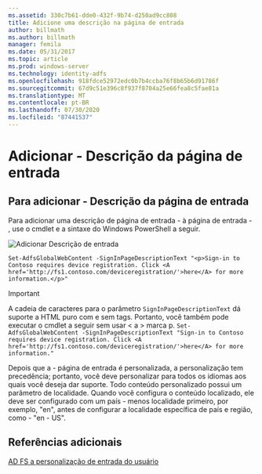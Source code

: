 ```yaml
---
ms.assetid: 330c7b61-dde0-432f-9b74-d250ad9cc808
title: Adicione uma descrição na página de entrada
author: billmath
ms.author: billmath
manager: femila
ms.date: 05/31/2017
ms.topic: article
ms.prod: windows-server
ms.technology: identity-adfs
ms.openlocfilehash: 918fdce52972edc0b7b4ccba76f8b65b6d91786f
ms.sourcegitcommit: 67d9c51e396c8f937f8704a25e66fea8c5fae81a
ms.translationtype: MT
ms.contentlocale: pt-BR
ms.lasthandoff: 07/30/2020
ms.locfileid: "87441537"
---
```

# <a name="add-sign-in-page-description"></a>Adicionar \- Descrição da página de entrada


## <a name="to-add-sign-in-page-description"></a>Para adicionar \- Descrição da página de entrada  
Para adicionar uma descrição de página de entrada \- à página de entrada \- , use o cmdlet e a sintaxe do Windows PowerShell a seguir.  

![Adicionar Descrição de entrada](media/AD-FS-user-sign-in-customization/ADFS_Blue_Custom2.png)

    Set-AdfsGlobalWebContent -SignInPageDescriptionText "<p>Sign-in to Contoso requires device registration. Click <A href='http://fs1.contoso.com/deviceregistration/'>here</A> for more information.</p>" 
 
  
> [!IMPORTANT]  
> A cadeia de caracteres para o parâmetro `SignInPageDescriptionText` dá suporte a HTML puro com e sem tags. Portanto, você também pode executar o cmdlet a seguir sem usar &lt; a &gt; marca p.  `Set-AdfsGlobalWebContent -SignInPageDescriptionText "Sign-in to Contoso requires device registration. Click <A href='http://fs1.contoso.com/deviceregistration/'>here</A> for more information." ` 

Depois que a \- página de entrada é personalizada, a personalização tem precedência; portanto, você deve personalizar para todos os idiomas aos quais você deseja dar suporte. Todo conteúdo personalizado possui um parâmetro de localidade. Quando você configura o conteúdo localizado, ele deve ser configurado com um país \- menos localidade primeiro, por exemplo, "en", antes de configurar a localidade específica de país e região, como \- "en \- US".  

## <a name="additional-references"></a>Referências adicionais 
[AD FS a personalização de entrada do usuário](AD-FS-user-sign-in-customization.md)  
